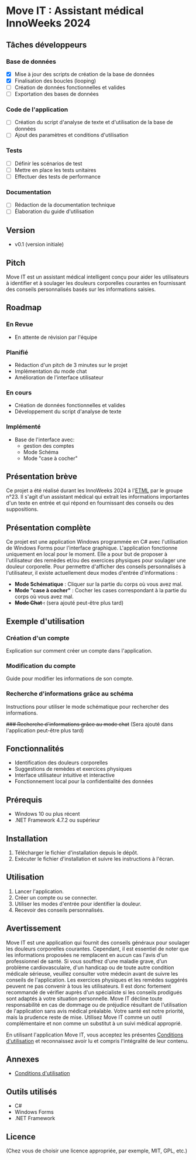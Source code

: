 # Move IT : Assistant médical InnoWeeks 2024

## Tâches développeurs
### Base de données
- [X] Mise à jour des scripts de création de la base de données
- [X] Finalisation des boucles (looping)
- [ ] Création de données fonctionnelles et valides
- [ ] Exportation des bases de données

### Code de l'application
- [ ] Création du script d'analyse de texte et d'utilisation de la base de données
- [ ] Ajout des paramètres et conditions d'utilisation

### Tests
- [ ] Définir les scénarios de test
- [ ] Mettre en place les tests unitaires
- [ ] Effectuer des tests de performance

### Documentation
- [ ] Rédaction de la documentation technique
- [ ] Élaboration du guide d'utilisation

## Version
- v0.1 (version initiale)

## Pitch
Move IT est un assistant médical intelligent conçu pour aider les utilisateurs à identifier et à soulager les douleurs corporelles courantes en fournissant des conseils personnalisés basés sur les informations saisies.

## Roadmap
### En Revue
- En attente de révision par l'équipe

### Planifié
- Rédaction d'un pitch de 3 minutes sur le projet
- Implémentation du mode chat
- Amélioration de l'interface utilisateur

### En cours
- Création de données fonctionnelles et valides
- Développement du script d'analyse de texte

### Implémenté
- Base de l'interface avec:
  - gestion des comptes
  - Mode Schéma
  - Mode "case à cocher"

## Présentation brève
Ce projet a été réalisé durant les InnoWeeks 2024 à l'[ETML](www.etml.ch) par le groupe n°23. Il s'agit d'un assistant médical qui extrait les informations importantes d'un texte en entrée et qui répond en fournissant des conseils ou des suppositions.

## Présentation complète
Ce projet est une application Windows programmée en C# avec l'utilisation de Windows Forms pour l'interface graphique. L'application fonctionne uniquement en local pour le moment. Elle a pour but de proposer à l'utilisateur des remèdes et/ou des exercices physiques pour soulager une douleur corporelle. Pour permettre d'afficher des conseils personnalisés à l'utilisateur, il existe actuellement deux modes d'entrée d'informations :
- **Mode Schématique** : Cliquer sur la partie du corps où vous avez mal.
- **Mode "case à cocher"** : Cocher les cases correspondant à la partie du corps où vous avez mal.
- ~~**Mode Chat** :~~ (sera ajouté peut-être plus tard)

## Exemple d'utilisation
### Création d'un compte
Explication sur comment créer un compte dans l'application.

### Modification du compte
Guide pour modifier les informations de son compte.

### Recherche d'informations grâce au schéma
Instructions pour utiliser le mode schématique pour rechercher des informations.

~~### Recherche d'informations grâce au mode chat~~
(Sera ajouté dans l'application peut-être plus tard)

## Fonctionnalités
- Identification des douleurs corporelles
- Suggestions de remèdes et exercices physiques
- Interface utilisateur intuitive et interactive
- Fonctionnement local pour la confidentialité des données

## Prérequis
- Windows 10 ou plus récent
- .NET Framework 4.7.2 ou supérieur

## Installation
1. Télécharger le fichier d'installation depuis le dépôt.
2. Exécuter le fichier d'installation et suivre les instructions à l'écran.

## Utilisation
1. Lancer l'application.
2. Créer un compte ou se connecter.
3. Utiliser les modes d'entrée pour identifier la douleur.
4. Recevoir des conseils personnalisés.

## Avertissement
Move IT est une application qui fournit des conseils généraux pour soulager les douleurs corporelles courantes. Cependant, il est essentiel de noter que les informations proposées ne remplacent en aucun cas l'avis d'un professionnel de santé. Si vous souffrez d'une maladie grave, d'un problème cardiovasculaire, d'un handicap ou de toute autre condition médicale sérieuse, veuillez consulter votre médecin avant de suivre les conseils de l'application.
Les exercices physiques et les remèdes suggérés peuvent ne pas convenir à tous les utilisateurs. Il est donc fortement recommandé de vérifier auprès d'un spécialiste si les conseils prodigués sont adaptés à votre situation personnelle. Move IT décline toute responsabilité en cas de dommage ou de préjudice résultant de l'utilisation de l'application sans avis médical préalable.
Votre santé est notre priorité, mais la prudence reste de mise. Utilisez Move IT comme un outil complémentaire et non comme un substitut à un suivi médical approprié.

En utilisant l'application Move IT, vous acceptez les présentes [Conditions d'utilisation](./ConditionsUtilisation.md) et reconnaissez avoir lu et compris l'intégralité de leur contenu.

## Annexes
- [Conditions d'utilisation](./ConditionsUtilisation.md)

## Outils utilisés
- C#
- Windows Forms
- .NET Framework

## Licence
(Chez vous de choisir une licence appropriée, par exemple, MIT, GPL, etc.)
